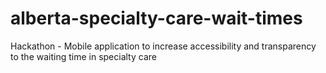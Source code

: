 # alberta-specialty-care-wait-times
Hackathon -  Mobile application to increase accessibility and transparency to the waiting time in specialty care
